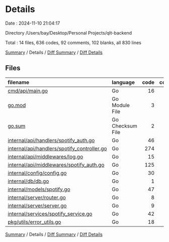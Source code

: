# Details

Date : 2024-11-10 21:04:17

Directory /Users/bay/Desktop/Personal Projects/qIt-backend

Total : 14 files,  636 codes, 92 comments, 102 blanks, all 830 lines

[Summary](results.md) / Details / [Diff Summary](diff.md) / [Diff Details](diff-details.md)

## Files
| filename | language | code | comment | blank | total |
| :--- | :--- | ---: | ---: | ---: | ---: |
| [cmd/api/main.go](/cmd/api/main.go) | Go | 16 | 1 | 3 | 20 |
| [go.mod](/go.mod) | Go Module File | 3 | 0 | 3 | 6 |
| [go.sum](/go.sum) | Go Checksum File | 2 | 0 | 1 | 3 |
| [internal/api/handlers/spotify_auth.go](/internal/api/handlers/spotify_auth.go) | Go | 46 | 9 | 13 | 68 |
| [internal/api/handlers/spotify_controller.go](/internal/api/handlers/spotify_controller.go) | Go | 274 | 51 | 15 | 340 |
| [internal/api/middlewares/log.go](/internal/api/middlewares/log.go) | Go | 15 | 5 | 5 | 25 |
| [internal/api/middlewares/spotify_auth.go](/internal/api/middlewares/spotify_auth.go) | Go | 125 | 15 | 31 | 171 |
| [internal/config/config.go](/internal/config/config.go) | Go | 30 | 2 | 5 | 37 |
| [internal/db/db.go](/internal/db/db.go) | Go | 1 | 0 | 0 | 1 |
| [internal/models/spotify.go](/internal/models/spotify.go) | Go | 47 | 1 | 9 | 57 |
| [internal/server/router.go](/internal/server/router.go) | Go | 8 | 0 | 2 | 10 |
| [internal/server/server.go](/internal/server/server.go) | Go | 9 | 2 | 3 | 14 |
| [internal/services/spotify_service.go](/internal/services/spotify_service.go) | Go | 42 | 6 | 8 | 56 |
| [pkg/utils/error_utils.go](/pkg/utils/error_utils.go) | Go | 18 | 0 | 4 | 22 |

[Summary](results.md) / Details / [Diff Summary](diff.md) / [Diff Details](diff-details.md)